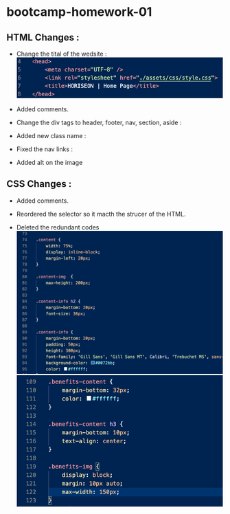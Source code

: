 # bootcamp-homework-01

## HTML Changes :

* Change the tital of the wedsite : ![website name](./README-img/website_name.png)

* Added comments.

* Change the div tags to header, footer, nav, section, aside : 

* Added new class name : 

* Fixed the nav links :

* Added alt on the image 


## CSS Changes : 

* Added comments.

* Reordered the selector so it macth the strucer of the HTML.

* Deleted the redundant codes 
![CSS style](./README-img/CSS1.png)
![CSS style](./README-img/CSS2.png)

